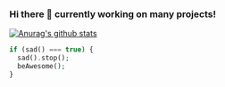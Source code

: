 ### Hi there 👋 currently working on many projects! 

[![Anurag's github stats](https://github-readme-stats.vercel.app/api?username=kenlog&count_private=true&show_icons=true&theme=tokyonight)](https://github.com/docpht/docpht) 

```php
if (sad() === true) {
  sad().stop();
  beAwesome();
}
```

<!--
**kenlog/kenlog** is a ✨ _special_ ✨ repository because its `README.md` (this file) appears on your GitHub profile.

Here are some ideas to get you started:

- 🔭 I’m currently working on ...
- 🌱 I’m currently learning ...
- 👯 I’m looking to collaborate on ...
- 🤔 I’m looking for help with ...
- 💬 Ask me about ...
- 📫 How to reach me: ...
- 😄 Pronouns: ...
- ⚡ Fun fact: ...
-->
